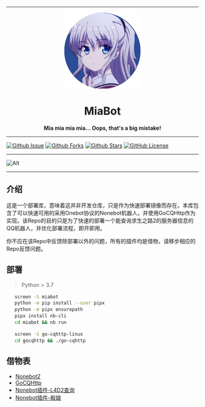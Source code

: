 <div align="center">
    <hr>
    <img src="https://raw.githubusercontent.com/MashiroSA/MiaBot/master/resource/headshot.png" width="200" height="200" alt="MiaBot"> 
    <h1>MiaBot</h1>
    <b>Mia mia mia mia... Oops, that's a big mistake!</b>
</div>

---

[![Github Issue](https://img.shields.io/github/issues/MashiroSA/MiaBot)](https://github.com/MashiroSA/MiaBot/issues)
[![Github Forks](https://img.shields.io/github/forks/MashiroSA/MiaBot)](https://github.com/MashiroSA/MiaBot/fork)
[![Github Stars](https://img.shields.io/github/stars/MashiroSA/MiaBot)](https://github.com/MashiroSA/MiaBot)
[![GitHub License](https://img.shields.io/github/license/MashiroSA/MiaBot)](https://github.com/MashiroSA/MiaBot/blob/master/LICENSE)

---

![Alt](https://repobeats.axiom.co/api/embed/0bd4a1fd0e4f9bd885de668ab99c0b5813cb6388.svg "Repobeats analytics image")

---

## 介绍
这是一个部署库，意味着这并非开发仓库，只是作为快速部署镜像而存在。本库包含了可以快速可用的采用Onebot协议的Nonebot机器人，并使用GoCQHttp作为实现。该Repo的目的只是为了快速的部署一个能查询求生之路2的服务器信息的QQ机器人，并优化部署流程，即开即用。

你不应在该Repo中反馈除部署以外的问题，所有的插件均是借物，请移步相应的Repo反馈问题。

## 部署
> Python > 3.7
```bash
   screen -S miabot
   python -m pip install --user pipx
   python -m pipx ensurepath
   pipx install nb-cli
   cd miabot && nb run
```
```bash
   screen -S go-cqhttp-linux
   cd gocqhttp && ./go-cqhttp
```

## 借物表
- [Nonebot2](https://github.com/nonebot/nonebot2)
- [GoCQHttp](https://github.com/Mrs4s/go-cqhttp)
- [Nonebot插件-L4D2查询](https://github.com/Umamusume-Agnes-Digital/nonebot_plugin_l4d2_server)
- [Nonebot插件-骰娘](https://github.com/abrahum/nonebot_plugin_cocdicer)
